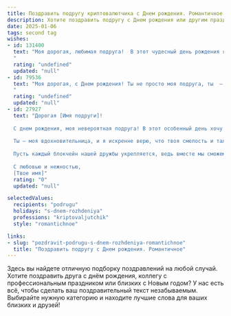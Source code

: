 ```yaml
---
title: Поздравить подругу криптовалютчика c Днем рождения. Романтичное
description: Хотите поздравить подругу c Днем рождения или другим праздником? Наш ИИ создаст незабываемое поздравление, а вы обязательно выделитесь среди других.  
date: 2025-01-06
tags: second tag
wishes:
- id: 131400
  text: "Моя дорогая, любимая подруга!  В этот чудесный день рождения я хочу пожелать тебе всего самого светлого и прекрасного. Пусть твоя жизнь, такая же яркая и многогранная, как мир криптовалют, будет наполнена счастьем, любовью и невероятными успехами.  Пусть каждый твой день сияет, словно драгоценный биткоин, а все твои мечты сбываются, словно волшебство майнинга.  Я безмерно рада, что судьба свела нас, и ценю нашу дружбу больше всех сокровищ мира. С днем рождения, моя любовь!
  "
  rating: "undefined"
  updated: "null"
- id: 79536
  text: "Моя дорогая, с Днем рождения! Ты не просто моя подруга, ты  — источник вдохновения и тепла в моей жизни.  И сегодня, в этот особенный день, я желаю тебе, чтобы твоя душа горела так же ярко, как и криптовалютный рынок, чтобы каждый день приносил новые яркие события и победы, а любовь и счастье всегда согревали твое сердце.
  "
  rating: "undefined"
  updated: "null"
- id: 27927
  text: "Дорогая [Имя подруги]!
  
  С днем рождения, моя невероятная подруга! В этот особенный день хочу пожелать тебе не только успехов в мире криптовалют, но и настоящей любви, которая будет согревать твою душу, как самые светлые цифры в кошельке. Пусть каждый день приносит тебе новые горизонты и поможет обрести гармонию между мечтами и реальностью.
  
  Ты — моя вдохновительница, и я искренне верю, что твоя смелость и таланты приведут тебя к великим вершинам! Пусть на каждом шагу судьба дарит тебе удачу, а в сердце царит тепло и романтика.
  
  Пусть каждый блокчейн нашей дружбы укрепляется, ведь вместе мы сможем преодолеть любые преграды. Желаю, чтобы твоя жизнь была яркой и многоцветной, как самые насыщенные криптограммы!
  
  С любовью и нежностью,
  [Твое имя]"
  rating: "0"
  updated: "null"

selectedValues:
  recipients: "podrugu"
  holidays: "s-dnem-rozhdeniya"
  professions: "kriptovaljutchik"
  style: "romantichnoe"

links:
- slug: "pozdravit-podrugu-s-dnem-rozhdeniya-romantichnoe"
  title: "Поздравить подругу c Днем рождения. Романтичное"
---
```


Здесь вы найдете отличную подборку поздравлений на любой случай. 
Хотите поздравить друга с днём рождения, коллегу с профессиональным праздником или близких с Новым годом? У нас есть всё, чтобы сделать ваш поздравительный текст незабываемым. Выбирайте нужную категорию и находите лучшие слова для ваших близких и друзей!
